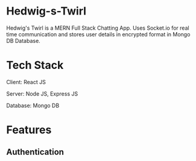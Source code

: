 # Hedwig-s-Twirl
Hedwig's Twirl is a MERN Full Stack Chatting App. Uses Socket.io for real time communication and stores user details in encrypted format in Mongo DB Database.

# Tech Stack
Client: React JS

Server: Node JS, Express JS

Database: Mongo DB

# Features

## Authentication
